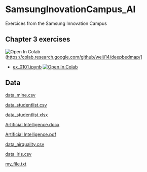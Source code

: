 # SamsungInovationCampus_AI

Exercices from the Samsung Innovation Campus

## Chapter 3 exercises

![Open In Colab](https://colab.research.google.com/assets/colab-badge.svg)(https://colab.research.google.com/github/weiji14/deepbedmap/]

* [ex_0101.ipynb](https://github.com/stefannae/SIC-Artificial-Intelligence/blob/main/SIC_AI_Coding_Exercises/SIC_AI_Chapter_02_Coding_Exercises/ex_0101.ipynb) [![Open In Colab](https://colab.research.google.com/assets/colab-badge.svg)](https://colab.research.google.com/github/stefannae/SIC-Artificial-Intelligence/blob/main/SIC_AI_Coding_Exercises/SIC_AI_Chapter_02_Coding_Exercises/ex_0101.ipynb)

## Data

[data_mine.csv](https://github.com/dborges14/SamsungInovationCampus_AI/files/7890111/data_mine.csv)

[data_studentlist.csv](https://github.com/dborges14/SamsungInovationCampus_AI/files/7890112/data_studentlist.csv)

[data_studentlist.xlsx](https://github.com/dborges14/SamsungInovationCampus_AI/files/7890113/data_studentlist.xlsx)

[Artificial Intelligence.docx](https://github.com/dborges14/SamsungInovationCampus_AI/files/7890114/Artificial.Intelligence.docx)

[Artificial Intelligence.pdf](https://github.com/dborges14/SamsungInovationCampus_AI/files/7890115/Artificial.Intelligence.pdf)

[data_airquality.csv](https://github.com/dborges14/SamsungInovationCampus_AI/files/7890117/data_airquality.csv)

[data_iris.csv](https://github.com/dborges14/SamsungInovationCampus_AI/files/7890118/data_iris.csv)

[my_file.txt](https://github.com/dborges14/SamsungInovationCampus_AI/files/7890119/my_file.txt)
